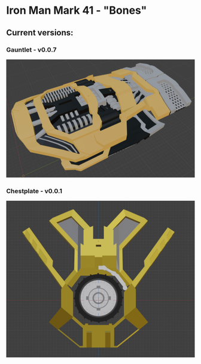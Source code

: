 # Iron Man Mark 41 - "Bones"

## Current versions:

### Gauntlet - v0.0.7

![gauntlet screenshot](Screenshots/Gauntlet/v0.0.7.png)

### Chestplate - v0.0.1

![chestplate screenshot](Screenshots/Chestplate/v0.0.1.png)
